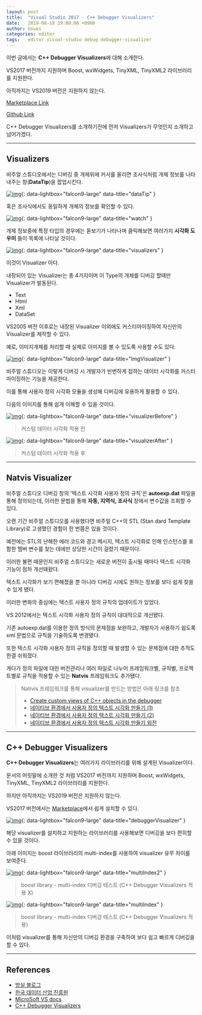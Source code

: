 ```yaml
---
layout: post
title:  "Visual Studio 2017 - C++ Debugger Visualizers"
date:   2019-08-18 19:00:00 +0900
author: Gnues
categories: editor
tags:	editor visual-studio debug debugger-visualizer
---
```


이번 글에서는 **C++ Debugger Visualizers**에 대해 소개한다.

VS2017 버전까지 지원하며 Boost, wxWidgets, TinyXML, TinyXML2 라이브러리를 지원한다.

아직까지는 VS2019 버전은 지원하지 않는다.

[Marketplace Link][marketPlace]

[Github Link][github]

C++ Debugger Visualizers를 소개하기전에 먼저 Visualizers가 무엇인지 소개하고 넘어가겠다.

***

## Visualizers

비주얼 스튜디오에서는 디버깅 중 개체위에 커서를 올리면 조사식처럼 개체 정보를 나타내주는 창(**DataTip**)을 팝업시킨다.

[![img][dataTip]][dataTip]{: data-lightbox="falcon9-large" data-title="dataTip" }

혹은 조사식에서도 동일하게 개체의 정보를 확인할 수 있다.

[![img][watch]][watch]{: data-lightbox="falcon9-large" data-title="watch" }

개체 정보중에 특정 타입의 경우에는 돋보기가 나타나며 클릭해보면 여러가지 **시각화 도우미** 들이 목록에 나타날 것이다.

[![img][visualizers]][visualizers]{: data-lightbox="falcon9-large" data-title="visualizers" }

이것이 Visualizer 이다.

내장되어 있는 Visualizer는 총 4가지이며 이 Type의 개체를 디버깅 할때만 Visualizer가 발동된다.

- Text
- Html
- Xml
- DataSet

VS2005 버전 이후로는 내장된 Visualizer 이외에도 커스터마이징하여 자신만의 Visualizer를 제작할 수 있다.

예로, 이미지개체를 처리할 때 실제로 이미지를 볼 수 있도록 사용할 수도 있다.

[![img][ImgVisualizer]][ImgVisualizer]{: data-lightbox="falcon9-large" data-title="ImgVisualizer" }

비주얼 스튜디오는 이렇게 디버깅 시 개발자가 빈번하게 접하는 데이터 시각화를 커스터마이징하는 기능을 제공한다.

이를 통해 사용자 정의 시각화 모듈을 생성해 디버깅에 유용하게 활용할 수 있다.

다음의 이미지를 통해 쉽게 이해할 수 있을 것이다.

[![img][visualizerBefore]][visualizerBefore]{: data-lightbox="falcon9-large" data-title="visualizerBefore" }

> 커스텀 데이터 시각화 적용 전

[![img][visualizerAfter]][visualizerAfter]{: data-lightbox="falcon9-large" data-title="visualizerAfter" }

> 커스텀 데이터 시각화 적용 후

***

## Natvis Visualizer

비주얼 스튜디오 디버깅 창의 '텍스트 시각화 사용자 정의 규칙'은 **autoexp.dat** 파일을 통해 정의되는데, 이러한 문법을 통해 **자동, 지역식, 조사식** 창에서 변수값을 조회할 수 있다.

오랜 기간 비주얼 스튜디오를 사용했다면 비주얼 C++의 STL (Stan dard Template Library)로 고생했던 경험이 한 번쯤은 있을 것이다.

예전에는 STL의 난해한 에러 코드와 경고 메시지, 텍스트 시각화로 인해 인스턴스를 포함한 멤버 변수를 찾는 데에만 상당한 시간이 걸렸기 때문이다.

이러한 불편 때문인지 비주얼 스튜디오는 새로운 버전이 출시될 때마다 텍스트 시각화 기능이 점차 개선돼왔다.

텍스트 시각화가 보기 편해졌을 뿐 아니라 디버깅 시에도 원하는 정보를 보다 쉽게 찾을 수 있게 됐다.

이러한 변화의 중심에는 텍스트 사용자 정의 규칙의 업데이트가 있었다.

VS 2012에서는 텍스트 시각화 사용자 정의 규칙이 대대적으로 개선됐다.

기존 autoexp.dat를 이용한 정의 방식의 문제점을 보완하고, 개발자가 사용하기 쉽도록 xml 문법으로 규칙을 기술하도록 변경됐다.

또한 텍스트 시각화 사용자 정의 규칙을 정의할 때 발생할 수 있는 문제점에 대한 추적도 한결 쉬워졌다.

게다가 정의 파일에 대한 버전관리나 여러 파일로 나누어 프레임워크별, 규칙별, 프로젝트별로 규칙을 적용할 수 있는 **Natvis** 프레임워크도 추가됐다.

> Nativis 프레임워크를 통해 visualizer를 만드는 방법은 아래 링크를 참조
>
> - [Create custom views of C++ objects in the debugger][msNatvis]
> - [네이티브 환경에서 사용자 정의 텍스트 시각화 만들기 (1)][Kdata1]
> - [네이티브 환경에서 사용자 정의 텍스트 시각화 만들기 (2)][Kdata2]
> - [네이티브 환경에서 사용자 정의 텍스트 시각화 만들기 외전][Kdata3]

***

## C++ Debugger Visualizers

**C++ Debugger Visualizers**는 여러가지 라이브러리를 위해 설계된 Visualizer이다.

문서의 머릿말에 소개한 것 처럼 VS2017 버전까지 지원하며 Boost, wxWidgets, TinyXML, TinyXML2 라이브러리를 지원한다.

하지만 아직까지는 VS2019 버전은 지원하지 않는다.

VS2017 버전에서는 [Marketplace][marketPlace]에서 쉽게 설치할 수 있다.

[![img][debuggerVisualizer]][debuggerVisualizer]{: data-lightbox="falcon9-large" data-title="debuggerVisualizer" }

해당 visualizer를 설치하고 지원하는 라이브러리를 사용해보면 디버깅을 보다 편히할 수 있을 것이다.

아래 이미지는 boost 라이브러리의 multi-index를 사용하여 visualizer 유무 차이를 보여준다.

[![img][multiIndex2]][multiIndex2]{: data-lightbox="falcon9-large" data-title="multiIndex2" }

> boost library - multi-index 디버깅 테스트 (C++ Debugger Visualizers 적용 X)

[![img][multiIndex]][multiIndex]{: data-lightbox="falcon9-large" data-title="multiIndex" }

> boost library - multi-index 디버깅 테스트 (C++ Debugger Visualizers 적용)

이처럼 visualizer를 통해 자신만의 디버깅 환경을 구축하여 보다 쉽고 빠르게 디버깅을 할 수 있다.

***

## References

- [방실 블로그][bangsil]
- [한국 데이터 산업 진흥원][Kdata1]
- [MicroSoft VS docs][msNatvis]
- [C++ Debugger Visualizers][github]

[dataTip]: /assets/visualStudio/dataTip.png
[watch]: /assets/visualStudio/watch.png
[visualizers]: /assets/visualStudio/visualizers.png
[ImgVisualizer]: /assets/visualStudio/imageVisualizer.jpg
[visualizerBefore]: /assets/visualStudio/visualizer_before.png
[visualizerAfter]: /assets/visualStudio/visualizer_after.png
[debuggerVisualizer]: /assets/visualStudio/debuggerVisualizer.png
[multiIndex]: /assets/visualStudio/testMultiIndexVisualizer.png
[multiIndex2]: /assets/visualStudio/testMultiIndexVisualizer2.png

[bangsil]: http://www.bangsil.net/MyPosts/?postId=13da98de-2d3f-4d03-80ba-8e422407f15b
[Kdata1]: https://www.kdata.or.kr/info/info_04_view.html?field=title&keyword=%BB%E7%BF%EB%C0%DA%20%C1%A4%C0%C7%20%C5%D8%BD%BA%C6%AE%20%BD%C3%B0%A2%C8%AD&type=techreport&page=1&dbnum=177748&mode=detail&type=techreport
[Kdata2]: https://www.kdata.or.kr/info/info_04_view.html?field=title&keyword=%BB%E7%BF%EB%C0%DA%20%C1%A4%C0%C7%20%C5%D8%BD%BA%C6%AE%20%BD%C3%B0%A2%C8%AD&type=techreport&page=1&dbnum=178647&mode=detail&type=techreport
[Kdata3]: https://www.kdata.or.kr/info/info_04_view.html?field=title&keyword=%BB%E7%BF%EB%C0%DA%20%C1%A4%C0%C7%20%C5%D8%BD%BA%C6%AE%20%BD%C3%B0%A2%C8%AD&type=techreport&page=1&dbnum=179747&mode=detail&type=techreport
[msNatvis]: https://docs.microsoft.com/en-us/visualstudio/debugger/create-custom-views-of-native-objects?view=vs-2019

[marketPlace]: https://marketplace.visualstudio.com/items?itemName=ArkadyShapkin.CDebuggerVisualizersforVS2017
[github]: https://github.com/KindDragon/CPPDebuggerVisualizers/issues
